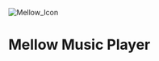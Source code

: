 
![Mellow_Icon](https://github.com/user-attachments/assets/4c3fd7db-f61c-4fee-ab7d-f43f9e8a4deb)

<h1>Mellow Music Player</h1>
